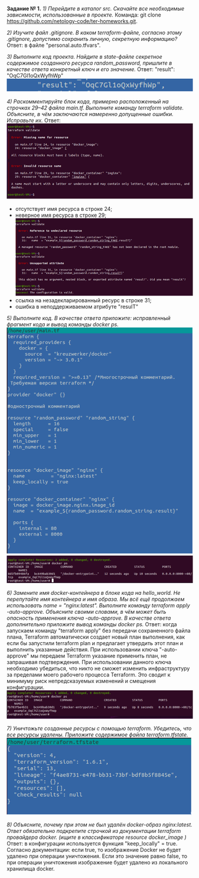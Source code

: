 **Задание № 1.**
*1) Перейдите в каталог src. Скачайте все необходимые зависимости, использованные в проекте.*
Команда: git clone https://github.com/netology-code/ter-homeworks.git. 

*2) Изучите файл .gitignore. В каком terraform-файле, согласно этому .gitignore, допустимо сохранить личную, секретную информацию?*
Ответ: в файле "personal.auto.tfvars". 

*3) Выполните код проекта. Найдите в state-файле секретное содержимое созданного ресурса random_password, пришлите в качестве ответа конкретный ключ и его значение.*
Ответ: "result": "OqC7Gl1oQxWyfhWp"
![Изображение](https://github.com/vyacheslav-sadov/devops-netology/blob/WM_branch/terraform1/terr1_task_3.png)

*4) Раскомментируйте блок кода, примерно расположенный на строчках 29–42 файла main.tf. Выполните команду terraform validate. Объясните, в чём заключаются намеренно допущенные ошибки. Исправьте их.*
Ответ: 
![Изображение](https://github.com/vyacheslav-sadov/devops-netology/blob/WM_branch/terraform1/terr1_task_4.png)
- отсутствует имя ресурса в строке 24;
- неверное имя ресурса в строке 29;
![Изображение](https://github.com/vyacheslav-sadov/devops-netology/blob/WM_branch/terraform1/terr1_task_4(1).png)
- ссылка на незадекларированный ресурс в строке 31;
- ошибка в неподдерживаемом атрибуте "resulT"

*5) Выполните код. В качестве ответа приложите: исправленный фрагмент кода и вывод команды docker ps.*
![Изображение](https://github.com/vyacheslav-sadov/devops-netology/blob/WM_branch/terraform1/terr1_task_5.png)
![Изображение](https://github.com/vyacheslav-sadov/devops-netology/blob/WM_branch/terraform1/terr1_task_5(1).png)

*6) Замените имя docker-контейнера в блоке кода на hello_world. Не перепутайте имя контейнера и имя образа. Мы всё ещё продолжаем использовать name = "nginx:latest". Выполните команду terraform apply -auto-approve. Объясните своими словами, в чём может быть опасность применения ключа -auto-approve. В качестве ответа дополнительно приложите вывод команды docker ps.*
Ответ: когда запускаем команду "terraform apply" без передачи сохраненного файла плана, Terraform автоматически создает новый план выполнения, как если бы запустили terraform plan и предлагает утвердить этот план и выполнить указанные действия. При использовании ключа "-auto-approve" мы передаем Terraform указание применить план, не запрашивая подтверждения. При использовании данного ключа необходимо убедиться, что никто не сможет изменить инфраструктуру за пределами моего рабочего процесса Terraform. Это сводит к минимуму риск непредсказуемых изменений и смещения конфигурации.
![Изображение](https://github.com/vyacheslav-sadov/devops-netology/blob/WM_branch/terraform1/terr1_task_6.png)

*7) Уничтожьте созданные ресурсы с помощью terraform. Убедитесь, что все ресурсы удалены. Приложите содержимое файла terraform.tfstate.*
![Изображение](https://github.com/vyacheslav-sadov/devops-netology/blob/WM_branch/terraform1/terr1_task_7.png)

*8) Объясните, почему при этом не был удалён docker-образ nginx:latest. Ответ обязательно подкрепите строчкой из документации terraform провайдера docker. (ищите в классификаторе resource docker_image )*
Ответ: в конфигурации используется функция "keep_locally" = true. 
Согласно документации: если true, то изображение Docker не будет удалено при операции уничтожения. Если это значение равно false, то при операции уничтожения изображение будет удалено из локального хранилища docker.